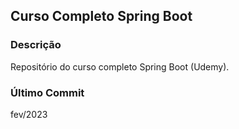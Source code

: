 ## Curso Completo Spring Boot

### Descrição
Repositório do curso completo Spring Boot (Udemy).

### Último Commit
fev/2023
